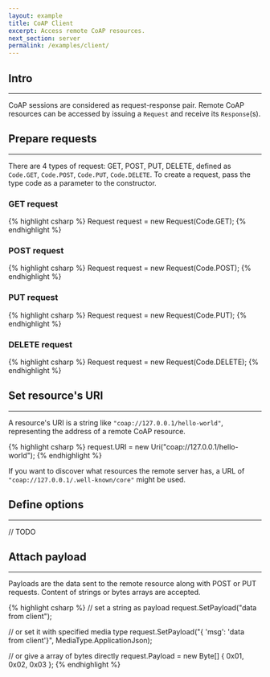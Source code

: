 ```yaml
---
layout: example
title: CoAP Client
excerpt: Access remote CoAP resources.
next_section: server
permalink: /examples/client/
---
```


## Intro
--------

CoAP sessions are considered as request-response pair.
Remote CoAP resources can be accessed by issuing a <code>Request</code>
and receive its <code>Response</code>(s).

## Prepare requests
-------------------

There are 4 types of request: GET, POST, PUT, DELETE, defined as
<code>Code.GET</code>, <code>Code.POST</code>, <code>Code.PUT</code>,
<code>Code.DELETE</code>. To create a request, pass the type code
as a parameter to the constructor.

### GET request

{% highlight csharp %}
Request request = new Request(Code.GET);
{% endhighlight %}

### POST request

{% highlight csharp %}
Request request = new Request(Code.POST);
{% endhighlight %}

### PUT request

{% highlight csharp %}
Request request = new Request(Code.PUT);
{% endhighlight %}

### DELETE request

{% highlight csharp %}
Request request = new Request(Code.DELETE);
{% endhighlight %}

## Set resource's URI
---------------------

A resource's URI is a string like <code>"coap://127.0.0.1/hello-world"</code>,
representing the address of a remote CoAP resource.

{% highlight csharp %}
request.URI = new Uri("coap://127.0.0.1/hello-world");
{% endhighlight %}

<div class="alert alert-info">
	If you want to discover what resources the remote server has,
	a URL of <code>"coap://127.0.0.1/.well-known/core"</code> might be used.
</div>

## Define options
-----------------

// TODO

## Attach payload
-----------------

Payloads are the data sent to the remote resource along with POST or PUT
requests. Content of strings or bytes arrays are accepted.

{% highlight csharp %}
// set a string as payload
request.SetPayload("data from client");

// or set it with specified media type
request.SetPayload("{ 'msg': 'data from client'}", MediaType.ApplicationJson);

// or give a array of bytes directly
request.Payload = new Byte[] { 0x01, 0x02, 0x03 };
{% endhighlight %}